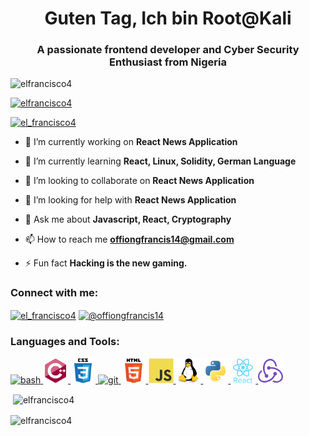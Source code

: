 
<h1 align="center">Guten Tag, Ich bin Root@Kali</h1>
<h3 align="center">A passionate frontend developer and Cyber Security Enthusiast from Nigeria</h3>

<p align="left"> <img src="https://komarev.com/ghpvc/?username=elfrancisco4&label=Profile%20views&color=0e75b6&style=flat" alt="elfrancisco4" /> </p>

<p align="left"> <a href="https://github.com/ryo-ma/github-profile-trophy"><img src="https://github-profile-trophy.vercel.app/?username=elfrancisco4" alt="elfrancisco4" /></a> </p>

<p align="left"> <a href="https://twitter.com/el_francisco4" target="blank"><img src="https://img.shields.io/twitter/follow/el_francisco4?logo=twitter&style=for-the-badge" alt="el_francisco4" /></a> </p>

- 🔭 I’m currently working on **React News Application**

- 🌱 I’m currently learning **React, Linux, Solidity, German Language**

- 👯 I’m looking to collaborate on **React News Application**

- 🤝 I’m looking for help with **React News Application**

- 💬 Ask me about **Javascript, React, Cryptography**

- 📫 How to reach me **offiongfrancis14@gmail.com**

- ⚡ Fun fact **Hacking is the new gaming.**

<h3 align="left">Connect with me:</h3>
<p align="left">
<a href="https://twitter.com/el_francisco4" target="blank"><img align="center" src="https://raw.githubusercontent.com/rahuldkjain/github-profile-readme-generator/master/src/images/icons/Social/twitter.svg" alt="el_francisco4" height="30" width="40" /></a>
<a href="https://www.hackerrank.com/@offiongfrancis14" target="blank"><img align="center" src="https://raw.githubusercontent.com/rahuldkjain/github-profile-readme-generator/master/src/images/icons/Social/hackerrank.svg" alt="@offiongfrancis14" height="30" width="40" /></a>
</p>

<h3 align="left">Languages and Tools:</h3>
<p align="left"> <a href="https://www.gnu.org/software/bash/" target="_blank" rel="noreferrer"> <img src="https://www.vectorlogo.zone/logos/gnu_bash/gnu_bash-icon.svg" alt="bash" width="40" height="40"/> </a> <a href="https://www.w3schools.com/cpp/" target="_blank" rel="noreferrer"> <img src="https://raw.githubusercontent.com/devicons/devicon/master/icons/cplusplus/cplusplus-original.svg" alt="cplusplus" width="40" height="40"/> </a> <a href="https://www.w3schools.com/css/" target="_blank" rel="noreferrer"> <img src="https://raw.githubusercontent.com/devicons/devicon/master/icons/css3/css3-original-wordmark.svg" alt="css3" width="40" height="40"/> </a> <a href="https://git-scm.com/" target="_blank" rel="noreferrer"> <img src="https://www.vectorlogo.zone/logos/git-scm/git-scm-icon.svg" alt="git" width="40" height="40"/> </a> <a href="https://www.w3.org/html/" target="_blank" rel="noreferrer"> <img src="https://raw.githubusercontent.com/devicons/devicon/master/icons/html5/html5-original-wordmark.svg" alt="html5" width="40" height="40"/> </a> <a href="https://developer.mozilla.org/en-US/docs/Web/JavaScript" target="_blank" rel="noreferrer"> <img src="https://raw.githubusercontent.com/devicons/devicon/master/icons/javascript/javascript-original.svg" alt="javascript" width="40" height="40"/> </a> <a href="https://www.linux.org/" target="_blank" rel="noreferrer"> <img src="https://raw.githubusercontent.com/devicons/devicon/master/icons/linux/linux-original.svg" alt="linux" width="40" height="40"/> </a> <a href="https://www.python.org" target="_blank" rel="noreferrer"> <img src="https://raw.githubusercontent.com/devicons/devicon/master/icons/python/python-original.svg" alt="python" width="40" height="40"/> </a> <a href="https://reactjs.org/" target="_blank" rel="noreferrer"> <img src="https://raw.githubusercontent.com/devicons/devicon/master/icons/react/react-original-wordmark.svg" alt="react" width="40" height="40"/> </a> <a href="https://redux.js.org" target="_blank" rel="noreferrer"> <img src="https://raw.githubusercontent.com/devicons/devicon/master/icons/redux/redux-original.svg" alt="redux" width="40" height="40"/> </a> </p>

<p>&nbsp;<img align="center" src="https://github-readme-stats.vercel.app/api?username=elfrancisco4&show_icons=true&locale=en" alt="elfrancisco4" /></p>

<p><img align="center" src="https://github-readme-streak-stats.herokuapp.com/?user=elfrancisco4&" alt="elfrancisco4" /></p>

